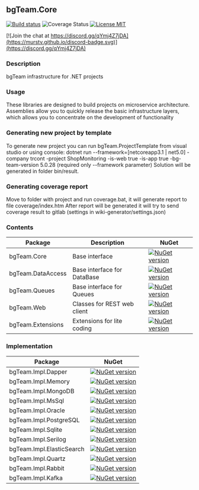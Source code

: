 ## bgTeam.Core 

[![Build status](https://ci.appveyor.com/api/projects/status/x34oo0dbvftcdcvv?svg=true)](https://ci.appveyor.com/project/bgTeamDev/bgteam-core) ![Coverage Status](https://murstv.github.io/coveradge-badge.svg "Coverage Status") [![License MIT](https://img.shields.io/badge/license-MIT-green.svg)](https://opensource.org/licenses/MIT) 

[![Join the chat at https://discord.gg/qYmj4Z7jDA](https://murstv.github.io/discord-badge.svg)](https://discord.gg/qYmj4Z7jDA)

### Description

bgTeam infrastructure for .NET projects

### Usage

These libraries are designed to build projects on microservice architecture. Assemblies allow you to quickly release the basic infrastructure layers, which allows you to concentrate on the development of functionality

### Generating new project by template

To generate new project you can run bgTeam.ProjectTemplate from visual studio or using console:
dotnet run --framework=[netcoreapp3.1 | net5.0] -company trcont -project ShopMonitoring -is-web true -is-app true -bg-team-version 5.0.28 (required only --framework parameter)
Solution will be generated in folder bin/result.

### Generating coverage report

Move to folder with project and run coverage.bat, it will generate report to file coverage/index.htm
After report will be generated it will try to send coverage result to gitlab (settings in wiki-generator/settings.json)

### Contents

Package  | Description | NuGet 
--------| -------- | -------- 
bgTeam.Core  | Base interface | [![NuGet version](https://badge.fury.io/nu/bgTeam.Core.svg)](https://badge.fury.io/nu/bgTeam.Core)
bgTeam.DataAccess  | Base interface for DataBase | [![NuGet version](https://badge.fury.io/nu/bgTeam.DataAccess.svg)](https://badge.fury.io/nu/bgTeam.DataAccess)
bgTeam.Queues  | Base interface for Queues | [![NuGet version](https://badge.fury.io/nu/bgTeam.Queues.svg)](https://badge.fury.io/nu/bgTeam.Queues)
bgTeam.Web  | Classes for REST web client  | [![NuGet version](https://badge.fury.io/nu/bgTeam.Web.svg)](https://badge.fury.io/nu/bgTeam.Web)
bgTeam.Extensions  | Extensions for lite coding  | [![NuGet version](https://badge.fury.io/nu/bgTeam.Extensions.svg)](https://badge.fury.io/nu/bgTeam.Extensions)

### Implementation

Package  |  NuGet 
--------| -------- 
bgTeam.Impl.Dapper | [![NuGet version](https://badge.fury.io/nu/bgTeam.Impl.Dapper.svg)](https://badge.fury.io/nu/bgTeam.Impl.Dapper)
bgTeam.Impl.Memory | [![NuGet version](https://badge.fury.io/nu/bgTeam.Impl.Memory.svg)](https://badge.fury.io/nu/bgTeam.Impl.Memory)
bgTeam.Impl.MongoDB | [![NuGet version](https://badge.fury.io/nu/bgTeam.Impl.MongoDB.svg)](https://badge.fury.io/nu/bgTeam.Impl.MongoDB)
bgTeam.Impl.MsSql | [![NuGet version](https://badge.fury.io/nu/bgTeam.Impl.MsSql.svg)](https://badge.fury.io/nu/bgTeam.Impl.MsSql)
bgTeam.Impl.Oracle | [![NuGet version](https://badge.fury.io/nu/bgTeam.Impl.Oracle.svg)](https://badge.fury.io/nu/bgTeam.Impl.Oracle)
bgTeam.Impl.PostgreSQL | [![NuGet version](https://badge.fury.io/nu/bgTeam.Impl.PostgreSQL.svg)](https://badge.fury.io/nu/bgTeam.Impl.PostgreSQL)
bgTeam.Impl.Sqlite | [![NuGet version](https://badge.fury.io/nu/bgTeam.Impl.Sqlite.svg)](https://badge.fury.io/nu/bgTeam.Impl.Sqlite)
bgTeam.Impl.Serilog | [![NuGet version](https://badge.fury.io/nu/bgTeam.Impl.Serilog.svg)](https://badge.fury.io/nu/bgTeam.Impl.Serilog)
bgTeam.Impl.ElasticSearch | [![NuGet version](https://badge.fury.io/nu/bgTeam.Impl.ElasticSearch.svg)](https://badge.fury.io/nu/bgTeam.Impl.ElasticSearch)
bgTeam.Impl.Quartz | [![NuGet version](https://badge.fury.io/nu/bgTeam.Impl.Quartz.svg)](https://badge.fury.io/nu/bgTeam.Impl.Quartz)
bgTeam.Impl.Rabbit | [![NuGet version](https://badge.fury.io/nu/bgTeam.Impl.Rabbit.svg)](https://badge.fury.io/nu/bgTeam.Impl.Rabbit)
bgTeam.Impl.Kafka | [![NuGet version](https://badge.fury.io/nu/bgTeam.Impl.Kafka.svg)](https://badge.fury.io/nu/bgTeam.Impl.Kafka)